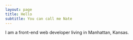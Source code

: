 ```yaml
---
layout: page
title: Hello
subtitle: You can call me Nate
---
```


I am a front-end web developer living in Manhattan, Kansas.
